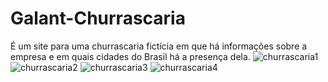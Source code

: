 # Galant-Churrascaria
É um site para uma churrascaria fictícia em que há informações sobre a empresa e em quais cidades do Brasil há a presença dela.
![churrascaria1](https://user-images.githubusercontent.com/123756073/220760296-54f5d7ac-f8ff-4d47-a887-2591b769792e.png)
![churrascaria2](https://user-images.githubusercontent.com/123756073/220760325-7464eb93-d96f-4b75-b8e1-f365ae858584.png)
![churrascaria3](https://user-images.githubusercontent.com/123756073/220760346-e7cd023d-7d2c-4c73-a770-a36aef989bcf.png)
![churrascaria4](https://user-images.githubusercontent.com/123756073/220760368-46731cc9-5552-422c-818f-210a28e9f2b6.png)
